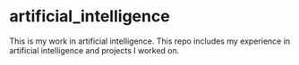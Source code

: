 # artificial_intelligence
This is my work in artificial intelligence. This repo includes my experience in artificial intelligence and projects I worked on.
